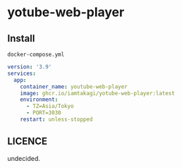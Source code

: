 # yotube-web-player

## Install
`docker-compose.yml`
```yml
version: '3.9'
services:
  app:
    container_name: youtube-web-player
    image: ghcr.io/iamtakagi/yotube-web-player:latest
    environment:
      - TZ=Asia/Tokyo
      - PORT=3030
    restart: unless-stopped
```

## LICENCE
undecided.
